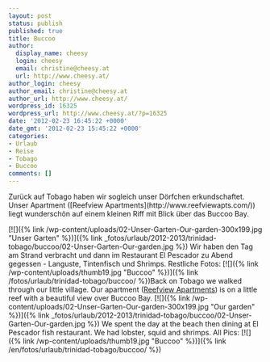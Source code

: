 ```yaml
---
layout: post
status: publish
published: true
title: Buccoo
author:
  display_name: cheesy
  login: cheesy
  email: christine@cheesy.at
  url: http://www.cheesy.at/
author_login: cheesy
author_email: christine@cheesy.at
author_url: http://www.cheesy.at/
wordpress_id: 16325
wordpress_url: http://www.cheesy.at/?p=16325
date: '2012-02-23 16:45:22 +0000'
date_gmt: '2012-02-23 15:45:22 +0000'
categories:
- Urlaub
- Reise
- Tobago
- Buccoo
comments: []
---
```

<!--:de-->Zurück auf Tobago haben wir sogleich unser Dörfchen erkundschaftet. Unser Apartment ([Reefview Apartments](http://www.reefviewapts.com/)) liegt wunderschön auf einem kleinen Riff mit Blick über das Buccoo Bay.
[![]({% link /wp-content/uploads/02-Unser-Garten-Our-garden-300x199.jpg "Unser Garten" %})]({% link _fotos/urlaub/2012-2013/trinidad-tobago/buccoo/02-Unser-Garten-Our-garden.jpg %})
Wir haben den Tag am Strand verbracht und dann im Restaurant El Pescador zu Abend gegessen - Languste, Tintenfisch und Shrimps.
Restliche Fotos:
[![]({% link /wp-content/uploads/thumb19.jpg "Buccoo" %})]({% link /fotos/urlaub/trinidad-tobago/buccoo/ %})<!--:--><!--:en-->Back on Tobago we walked through our little village. Our apartment ([Reefview Apartments](http://www.reefviewapts.com/)) is on a little reef with a beautiful view over Buccoo Bay.
[![]({% link /wp-content/uploads/02-Unser-Garten-Our-garden-300x199.jpg "Our garden" %})]({% link _fotos/urlaub/2012-2013/trinidad-tobago/buccoo/02-Unser-Garten-Our-garden.jpg %})
We spent the day at the beach then dining at El Pescador fish restaurant. We had lobster, squid and shrimps.
All Pics:
[![]({% link /wp-content/uploads/thumb19.jpg "Buccoo" %})]({% link /en/fotos/urlaub/trinidad-tobago/buccoo/ %})<!--:-->
